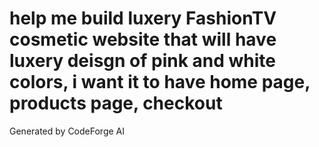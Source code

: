 # help me build luxery FashionTV cosmetic website that will have luxery deisgn of pink and white colors, i want it to have home page, products page, checkout

Generated by CodeForge AI